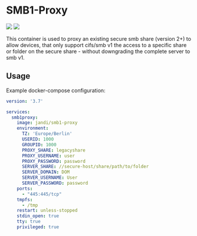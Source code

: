 # SMB1-Proxy #

![](https://img.shields.io/docker/pulls/jandi/smb1-proxy)
![](https://img.shields.io/docker/image-size/jandi/smb1-proxy)

This container is used to proxy an existing secure smb share (version 2+) to allow devices, that only support cifs/smb v1 the access to a specific share or folder on the secure share - without downgrading the complete server to smb v1.

## Usage ##

Example docker-compose configuration:

```yml
version: '3.7'

services:
  smb1proxy:
    image: jandi/smb1-proxy
    environment:
      TZ: 'Europe/Berlin'
      USERID: 1000
      GROUPID: 1000
      PROXY_SHARE: legacyshare
      PROXY_USERNAME: user
      PROXY_PASSWORD: password
      SERVER_SHARE: //secure-host/share/path/to/folder
      SERVER_DOMAIN: DOM
      SERVER_USERNAME: User
      SERVER_PASSWORD: password
    ports:
      - "445:445/tcp"
    tmpfs:
      - /tmp
    restart: unless-stopped
    stdin_open: true
    tty: true
    privileged: true
```
